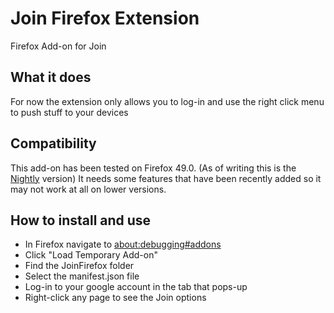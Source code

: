 # Join Firefox Extension
Firefox Add-on for Join

## What it does

For now the extension only allows you to log-in and use the right click menu to push stuff to your devices


## Compatibility

This add-on has been tested on Firefox 49.0. (As of writing this is the [Nightly](https://nightly.mozilla.org/) version)
It needs some features that have been recently added so it may not work at all on lower versions.

## How to install and use

- In Firefox navigate to [about:debugging#addons](about:debugging#addons)
- Click "Load Temporary Add-on"
- Find the JoinFirefox folder
- Select the manifest.json file
- Log-in to your google account in the tab that pops-up
- Right-click any page to see the Join options
